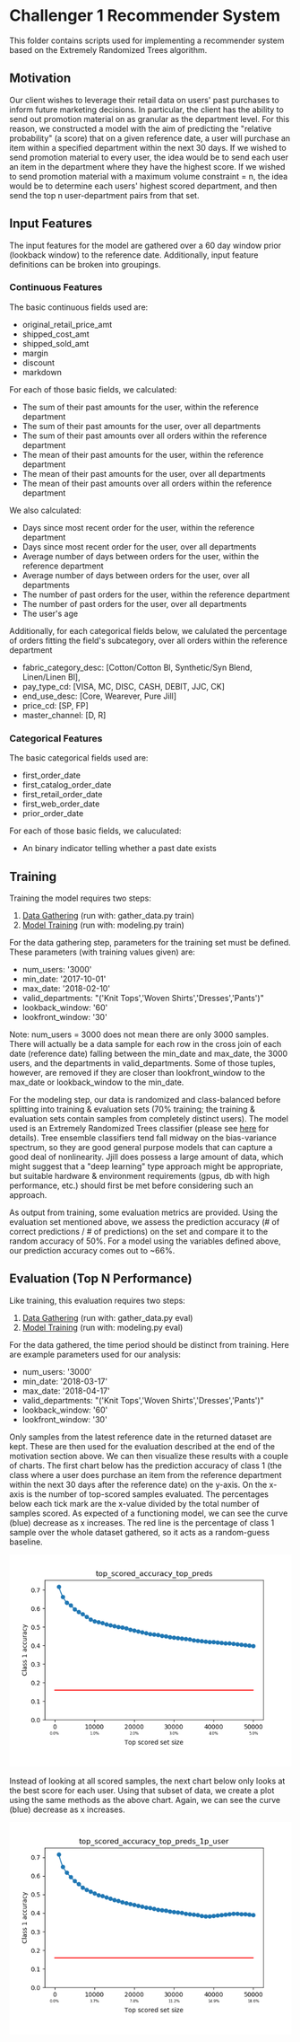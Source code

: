 # Challenger 1 Recommender System

This folder contains scripts used for implementing a recommender system based on the Extremely Randomized Trees algorithm.

## Motivation

Our client wishes to leverage their retail data on users' past purchases to inform future marketing decisions. In particular, the client has the ability to send out promotion material on as granular as the department level. For this reason, we constructed a model with the aim of predicting the "relative probability" (a score) that on a given reference date, a user will purchase an item within a specified department within the next 30 days. If we wished to send promotion material to every user, the idea would be to send each user an item in the department where they have the highest score. If we wished to send promotion material with a maximum volume constraint = n, the idea would be to determine each users' highest scored department, and then send the top n user-department pairs from that set.

## Input Features

The input features for the model are gathered over a 60 day window prior (lookback window) to the reference date. Additionally, input feature definitions can be broken into groupings.

### Continuous Features
The basic continuous fields used are: 
 - original_retail_price_amt
 - shipped_cost_amt
 - shipped_sold_amt
 - margin
 - discount
 - markdown

For each of those basic fields, we calculated:
 - The sum of their past amounts for the user, within the reference department
 - The sum of their past amounts for the user, over all departments
 - The sum of their past amounts over all orders within the reference department
 - The mean of their past amounts for the user, within the reference department
 - The mean of their past amounts for the user, over all departments
 - The mean of their past amounts over all orders within the reference department

We also calculated:
 - Days since most recent order for the user, within the reference department
 - Days since most recent order for the user, over all departments
 - Average number of days between orders for the user, within the reference department
 - Average number of days between orders for the user, over all departments
 - The number of past orders for the user, within the reference department
 - The number of past orders for the user, over all departments
 - The user's age

Additionally, for each categorical fields below, we calulated the percentage of orders fitting the field's subcategory, over all orders within the reference department 
 - fabric_category_desc: [Cotton/Cotton Bl, Synthetic/Syn Blend, Linen/Linen Bl],
 - pay_type_cd: [VISA, MC, DISC, CASH, DEBIT, JJC, CK]
 - end_use_desc: [Core, Wearever, Pure Jill]
 - price_cd: [SP, FP]
 - master_channel: [D, R]

### Categorical Features
The basic categorical fields used are: 
 - first_order_date
 - first_catalog_order_date
 - first_retail_order_date
 - first_web_order_date
 - prior_order_date

For each of those basic fields, we caluculated:
 - An binary indicator telling whether a past date exists

## Training
Training the model requires two steps:

 1) [Data Gathering](https://github.com/alexander-pan/Ecommerce/blob/master/scripts/Challenger_1/gather_data.py) (run with: gather_data.py train)
 2) [Model Training](https://github.com/alexander-pan/Ecommerce/blob/master/scripts/Challenger_1/modeling.py) (run with: modeling.py train)

For the data gathering step, parameters for the training set must be defined. These parameters (with training values given) are:
 - num_users: '3000'
 - min_date: '2017-10-01'
 - max_date: '2018-02-10'
 - valid_departments: "('Knit Tops','Woven Shirts','Dresses','Pants')"
 - lookback_window: '60'
 - lookfront_window: '30'

Note: num_users = 3000 does not mean there are only 3000 samples. There will actually be a data sample for each row in the cross join of each date (reference date) falling between the min_date and max_date, the 3000 users, and the departments in valid_departments. Some of those tuples, however, are removed if they are closer than lookfront_window to the max_date or lookback_window to the min_date.

For the modeling step, our data is randomized and class-balanced before splitting into training & evaluation sets (70% training; the training & evaluation sets contain samples from completely distinct users). The model used is an Extremely Randomized Trees classifier (please see [here](http://scikit-learn.org/stable/modules/ensemble.html#forest) for details). Tree ensemble classifiers tend fall midway on the bias-variance spectrum, so they are good general purpose models that can capture a good deal of nonlinearity. Jjill does possess a large amount of data, which might suggest that a "deep learning" type approach might be appropriate, but suitable hardware & environment requirements (gpus, db with high performance, etc.) should first be met before considering such an approach. 

As output from training, some evaluation metrics are provided. Using the evaluation set mentioned above, we assess the prediction accuracy (# of correct predictions / # of predictions) on the set and compare it to the random accuracy of 50%. For a model using the variables defined above, our prediction accuracy comes out to ~66%. 
 
## Evaluation (Top N Performance)
Like training, this evaluation requires two steps: 

 1) [Data Gathering](https://github.com/alexander-pan/Ecommerce/blob/master/scripts/Challenger_1/gather_data.py) (run with: gather_data.py eval)
 2) [Model Training](https://github.com/alexander-pan/Ecommerce/blob/master/scripts/Challenger_1/modeling.py) (run with: modeling.py eval)

For the data gathered, the time period should be distinct from training. Here are example parameters used for our analysis:
 - num_users: '3000'
 - min_date: '2018-03-17'
 - max_date: '2018-04-17'
 - valid_departments: "('Knit Tops','Woven Shirts','Dresses','Pants')"
 - lookback_window: '60'
 - lookfront_window: '30'

Only samples from the latest reference date in the returned dataset are kept. These are then used for the evaluation described at the end of the motivation section above. We can then visualize these results with a couple of charts. The first chart below has the prediction accuracy of class 1 (the class where a user does purchase an item from the reference department within the next 30 days after the reference date) on the y-axis. On the x-axis is the number of top-scored samples evaluated. The percentages below each tick mark are the x-value divided by the total number of samples scored. As expected of a functioning model, we can see the curve (blue) decrease as x increases. The red line is the percentage of class 1 sample over the whole dataset gathered, so it acts as a random-guess baseline. 

![Top scored accuracy top preds](https://github.com/alexander-pan/Ecommerce/blob/master/scripts/Challenger_1/top_scored_accuracy_top_preds.png)

Instead of looking at all scored samples, the next chart below only looks at the best score for each user. Using that subset of data, we create a plot using the same methods as the above chart. Again, we can see the curve (blue) decrease as x increases.

![Top scored accuracy top preds 1 per user](https://github.com/alexander-pan/Ecommerce/blob/master/scripts/Challenger_1/top_scored_accuracy_top_preds_1p_user.png)